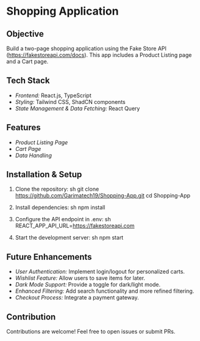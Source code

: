 # Shopping Application

## Objective
Build a two-page shopping application using the Fake Store API (https://fakestoreapi.com/docs). This app includes a Product Listing page and a Cart page.

## Tech Stack
- *Frontend:* React.js, TypeScript
- *Styling:* Tailwind CSS, ShadCN components
- *State Management & Data Fetching:* React Query

## Features
- *Product Listing Page*
- *Cart Page*
- *Data Handling*

## Installation & Setup
1. Clone the repository:
   sh
   git clone https://github.com/Garimatech19/Shopping-App.git
   cd Shopping-App
   
2. Install dependencies:
   sh
   npm install
   
3. Configure the API endpoint in .env:
   sh
   REACT_APP_API_URL=https://fakestoreapi.com
   
4. Start the development server:
   sh
   npm start
   

## Future Enhancements
- *User Authentication:* Implement login/logout for personalized carts.
- *Wishlist Feature:* Allow users to save items for later.
- *Dark Mode Support:* Provide a toggle for dark/light mode.
- *Enhanced Filtering:* Add search functionality and more refined filtering.
- *Checkout Process:* Integrate a payment gateway.

## Contribution
Contributions are welcome! Feel free to open issues or submit PRs.
